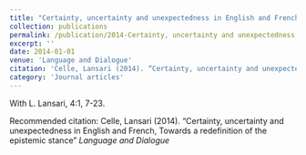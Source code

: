 ```yaml
---
title: "Certainty, uncertainty and unexpectedness in English and French, Towards a redefinition of the epistemic stance"
collection: publications
permalink: /publication/2014-Certainty, uncertainty and unexpectedness in English and French, Towards a redefinition of the epistemic stance
excerpt: ''
date: 2014-01-01
venue: 'Language and Dialogue'
citation: 'Celle, Lansari (2014). “Certainty, uncertainty and unexpectedness in English and French, Towards a redefinition of the epistemic stance” <i>Language and Dialogue</i>'
category: 'Journal articles'
---
```

With L. Lansari, 4:1, 7-23.

Recommended citation: Celle, Lansari (2014). “Certainty, uncertainty and unexpectedness in English and French, Towards a redefinition of the epistemic stance” <i>Language and Dialogue</i>